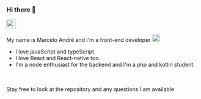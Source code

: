 ### Hi there 👋


<a href="http://www.linkedin.com/in/marceloasn28">
  <img src="https://image.flaticon.com/icons/svg/1409/1409945.svg" width="25" />
</a>
<br/>

<div align-items="center">
<p>My name is Marcelo André and i'm a front-end developer <img src="https://image.flaticon.com/icons/svg/919/919828.svg" width="20" /></P>
</div>

- I love javaScript and typeScript.<br/>
- I love React and React-native too.<br/>
- I'm a node enthusiast for the backend and I'm a php and kotlin student.
<br/><br/><br/>
<p>Stay free to look at the repository and any questions I am available<p/>
